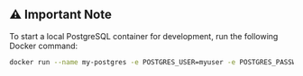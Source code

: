 ## ⚠️ Important Note

To start a local PostgreSQL container for development, run the following Docker command:

```bash
docker run --name my-postgres -e POSTGRES_USER=myuser -e POSTGRES_PASSWORD=mypassword -p 5432:5432 -d postgres
```

